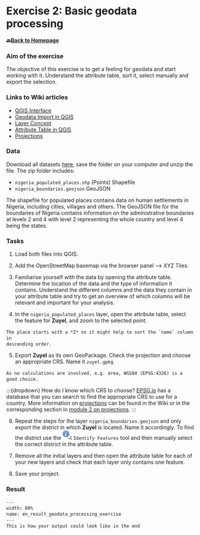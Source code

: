 # Exercise 2: Basic geodata processing

__🔙[Back to Homepage](/content/intro.md)__

### Aim of the exercise
The objective of this exercise is to get a feeling for geodata and start working 
with it. Understand the attribute table, sort it, select manually and export the 
selection.

### Links to Wiki articles

* [QGIS Interface](https://giscience.github.io/gis-training-resource-center/content/Wiki/en_qgis_interface_wiki.html)
* [Geodata Import in QGIS](https://giscience.github.io/gis-training-resource-center/content/Wiki/en_qgis_import_geodata_wiki.html)
* [Layer Concept](https://giscience.github.io/gis-training-resource-center/content/Wiki/en_qgis_layer_concept_wiki.html)
* [Attribute Table in QGIS](https://giscience.github.io/gis-training-resource-center/content/Wiki/en_qgis_attribute_table_wiki.md)
* [Projections](https://giscience.github.io/gis-training-resource-center/content/Wiki/en_qgis_projections_wiki.html)

### Data
Download all datasets [here](https://nexus.heigit.org/repository/gis-training-resource-center/Module_2/Exercise_2/Module_2_Exercise_2_Basic_geodata_processing.zip), save the folder on your computer and unzip the file. The zip folder includes:

- `nigeria_populated_places.shp` (Points) Shapefile
- `nigeria_boundaries.geojson` GeoJSON

The shapefile for populated places contains data on human settlements in Nigeria, including cities, villages and others. The GeoJSON file for the boundaries of Nigeria contains information on the administrative boundaries at levels 2 and 4 with level 2 representing the whole country and level 4 being the states.

### Tasks

1. Load both files into QGIS.

2. Add the OpenStreetMap basemap via the browser panel --> 
   XYZ Tiles. 

3. Familiarise yourself with the data by opening the attribute table. Determine the location of the data and the type of information it contains. Understand the different columns and the data they contain in your attribute table and try to get an overview of which columns will be relevant and important for your analysis.

4. In the `nigeria_populated_places` layer, open the attribute table, select 
   the feature for **Zuyel**, and zoom to the selected point. 

```{Hint}
The place starts with a *Z* so it might help to sort the `name` column in
descending order.
```

5. Export **Zuyel** as its own GeoPackage. Check the projection and choose an 
   appropriate CRS. Name it `zuyel.gpkg`.

```{Note}
As no calculations are involved, e.g. area, WGS84 (EPSG:4326) is a good choice.
```

:::{dropdown} How do I know which CRS to choose?
[EPSG.io](http://epsg.io) has a database that you can search to find the appropriate CRS 
to use for a country. More information on [projections](https://giscience.github.io/gis-training-resource-center/content/Wiki/en_qgis_projections_wiki.html) can be found in the Wiki or in the corresponding section in [module 2 on projections](https://giscience.github.io/gis-training-resource-center/content/Modul_2/en_qgis_geodata_concept.html#projections).
:::
<!-- CLARIFY: is it important to choose an appropriate CRS or should people use 
	the default? Part of this section can be removed. --> 

6. Repeat the steps for the layer `nigeria_boundaries.geojson` and only export 
the district in which **Zuyel** is located. Name it accordingly. To find the district use the ![](/fig/qgis_identify_features.png) `Identify Features` tool and then manually select the correct district in the attribute table.
<!-- FIXME: Exercises should be used to test what has been shown in a section, 
	rather than introduce new functionality -->

7. Remove all the initial layers and then open the attribute table for each of your new layers and check that each layer 
   only contains one feature.

8. Save your project.

### Result

```{figure} /fig/en_result_geodata_processing_exercise.png
---
width: 80%
name: en_result_geodata_processing_exercise
---
This is how your output could look like in the end
```
<!-- FIXME: We have not asked people to remove the initial layers so they would 
	also show in the layers list --> 